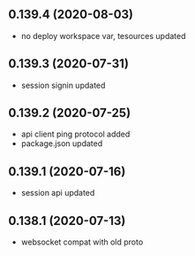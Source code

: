 ## 0.139.4 (2020-08-03)

-   no deploy workspace var, tesources updated

## 0.139.3 (2020-07-31)

-   session signin updated

## 0.139.2 (2020-07-25)

-   api client ping protocol added
-   package.json updated

## 0.139.1 (2020-07-16)

-   session api updated

## 0.138.1 (2020-07-13)

-   websocket compat with old proto
